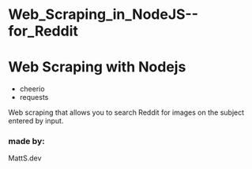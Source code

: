 # Web_Scraping_in_NodeJS--for_Reddit

# Web Scraping with Nodejs
- cheerio
- requests

Web scraping that allows you to search Reddit for images on the subject entered by input.

### made by: 
MattS.dev
